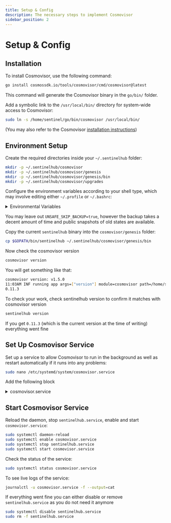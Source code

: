 ```yaml
---
title: Setup & Config
description: The necessary steps to implement Cosmovisor
sidebar_position: 2
---
```


# Setup & Config

## Installation

To install Cosmovisor, use the following command:

```bash
go install cosmossdk.io/tools/cosmovisor/cmd/cosmovisor@latest
```

This command will generate the Cosmovisor binary in the `go/bin/` folder.

Add a symbolic link to the `/usr/local/bin/` directory for system-wide access to Cosmovisor:

```bash
sudo ln -s /home/sentinel/go/bin/cosmovisor /usr/local/bin/
```

(You may also refer to the Cosmovisor [installation instructions](https://github.com/cosmos/cosmos-sdk/tree/main/tools/cosmovisor#installation))

## Environment Setup

Create the required directories inside your `~/.sentinelhub` folder:

```bash
mkdir -p ~/.sentinelhub/cosmovisor
mkdir -p ~/.sentinelhub/cosmovisor/genesis
mkdir -p ~/.sentinelhub/cosmovisor/genesis/bin
mkdir -p ~/.sentinelhub/cosmovisor/upgrades
```

Configure the environment variables according to your shell type, which may involve editing either `~/.profile` or `~/.bashrc`:

<details>
<summary>Environmental Variables</summary>
<p>

```bash
echo "# Cosmovisor Environmental Variables" >> ~/.bashrc
echo "export DAEMON_NAME=sentinelhub" >> ~/.bashrc
echo "export DAEMON_HOME=$HOME/.sentinelhub" >> ~/.bashrc
echo "export DAEMON_ALLOW_DOWNLOAD_BINARIES=false" >> ~/.bashrc
echo "export DAEMON_LOG_BUFFER_SIZE=512" >> ~/.bashrc
echo "export DAEMON_RESTART_AFTER_UPGRADE=true" >> ~/.bashrc
echo "export UNSAFE_SKIP_BACKUP=true" >> ~/.bashrc

source ~/.bashrc
```

</p>
</details>

You may leave out `UNSAFE_SKIP_BACKUP=true`, however the backup takes a decent amount of time and public snapshots of old states are available.

Copy the current `sentinelhub` binary into the `cosmovisor/genesis` folder:

```bash
cp $GOPATH/bin/sentinelhub ~/.sentinelhub/cosmovisor/genesis/bin
```

Now check the cosmovisor version

```bash
cosmovisor version
```

You will get something like that:

```bash
cosmovisor version: v1.5.0
11:03AM INF running app args=["version"] module=cosmovisor path=/home/sentinel/.sentinelhub/cosmovisor/genesis/bin/sentinelhub
0.11.3
```

To check your work, check sentinelhub version to confirm it matches with cosmovisor version

```bash
sentinelhub version
```

If you get `0.11.3` (which is the current version at the time of writing) everything went fine

## Set Up Cosmovisor Service

Set up a service to allow Cosmovisor to run in the background as well as restart automatically if it runs into any problems:

```bash
sudo nano /etc/systemd/system/cosmovisor.service
```

Add the following block

<details>
<summary>cosmovisor.service</summary>
<p>

```bash title="/etc/systemd/system/cosmovisor.service"
[Unit]
Description=Cosmovisor Daemon
After=network-online.target

[Service]
Environment="DAEMON_NAME=sentinelhub"
Environment="DAEMON_HOME=/home/your-user/.sentinelhub"
Environment="DAEMON_RESTART_AFTER_UPGRADE=true"
Environment="DAEMON_ALLOW_DOWNLOAD_BINARIES=false"
Environment="DAEMON_LOG_BUFFER_SIZE=512"
Environment="UNSAFE_SKIP_BACKUP=true"
User=your-user
ExecStart=cosmovisor run start
Restart=always
RestartSec=3
LimitNOFILE=infinity
LimitNPROC=infinity

[Install]
WantedBy=multi-user.target
```

</p>
</details>

## Start Cosmovisor Service

Reload the daemon, stop `sentinelhub.service`, enable and start `cosmovisor.service`:

```bash
sudo systemctl daemon-reload
sudo systemctl enable cosmovisor.service
sudo systemctl stop sentinelhub.service
sudo systemctl start cosmovisor.service
```

Check the status of the service:

```bash
sudo systemctl status cosmovisor.service
```

To see live logs of the service:

```bash
journalctl -u cosmovisor.service -f --output=cat
```

If everything went fine you can either disable or remove `sentinelhub.service` as you do not need it anymore

```bash
sudo systemctl disable sentinelhub.service
sudo rm -f sentinelhub.service
```
